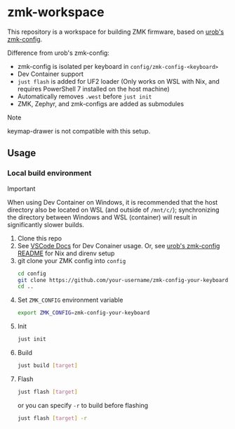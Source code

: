 # zmk-workspace

This repository is a workspace for building ZMK firmware, based on [urob's zmk-config](https://github.com/urob/zmk-config).

Difference from urob's zmk-config:
- zmk-config is isolated per keyboard in `config/zmk-config-<keyboard>`
- Dev Container support
- `just flash` is added for UF2 loader (Only works on WSL with Nix, and requires PowerShell 7 installed on the host machine)
- Automatically removes `.west` before `just init`
- ZMK, Zephyr, and zmk-configs are added as submodules

> [!note]
> keymap-drawer is not compatible with this setup.

## Usage

### Local build environment

> [!important]
> When using Dev Container on Windows, it is recommended that the host directory also be located on WSL (and outside of `/mnt/c/`); synchronizing the directory between Windows and WSL (container) will result in significantly slower builds.

1. Clone this repo
1. See [VSCode Docs](https://code.visualstudio.com/docs/devcontainers/containers) for Dev Conainer usage. Or, see [urob's zmk-config README](https://github.com/urob/zmk-config#local-build-environment) for Nix and direnv setup
2. git clone your ZMK config into `config`
   ```sh
   cd config
   git clone https://github.com/your-username/zmk-config-your-keyboard
   cd ..
   ```
3. Set `ZMK_CONFIG` environment variable
   ```sh
   export ZMK_CONFIG=zmk-config-your-keyboard
   ```
4. Init
   ```sh
   just init
   ```
5. Build
   ```sh
   just build [target]
   ```
6. Flash
   ```sh
   just flash [target]
   ```
   or you can specify `-r` to build before flashing
   ```sh
   just flash [target] -r
   ```

